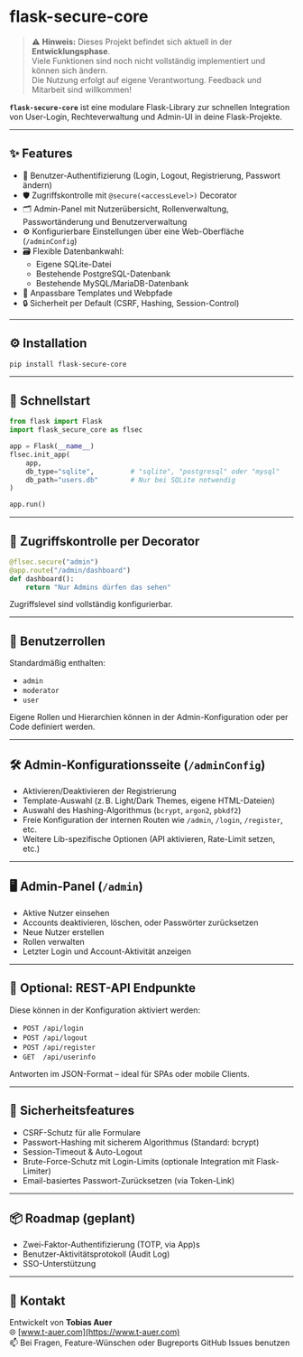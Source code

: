 # flask-secure-core

> ⚠️ **Hinweis:** Dieses Projekt befindet sich aktuell in der **Entwicklungsphase**.  
> Viele Funktionen sind noch nicht vollständig implementiert und können sich ändern.  
> Die Nutzung erfolgt auf eigene Verantwortung. Feedback und Mitarbeit sind willkommen!

**`flask-secure-core`** ist eine modulare Flask-Library zur schnellen Integration von User-Login, Rechteverwaltung und Admin-UI in deine Flask-Projekte.

---

## ✨ Features

- 🔐 Benutzer-Authentifizierung (Login, Logout, Registrierung, Passwort ändern)
- 🛡️ Zugriffskontrolle mit `@secure(<accessLevel>)` Decorator
- 🗂️ Admin-Panel mit Nutzerübersicht, Rollenverwaltung, Passwortänderung und Benutzerverwaltung
- ⚙️ Konfigurierbare Einstellungen über eine Web-Oberfläche (`/adminConfig`)
- 🗃️ Flexible Datenbankwahl:
  - Eigene SQLite-Datei
  - Bestehende PostgreSQL-Datenbank
  - Bestehende MySQL/MariaDB-Datenbank
- 🎨 Anpassbare Templates und Webpfade
- 🔒 Sicherheit per Default (CSRF, Hashing, Session-Control)

---

## ⚙️ Installation

```bash
pip install flask-secure-core
```

---

## 🚀 Schnellstart

```python
from flask import Flask
import flask_secure_core as flsec

app = Flask(__name__)
flsec.init_app(
    app,
    db_type="sqlite",         # "sqlite", "postgresql" oder "mysql"
    db_path="users.db"        # Nur bei SQLite notwendig
)

app.run()
```

---

## 🔧 Zugriffskontrolle per Decorator

```python
@flsec.secure("admin")
@app.route("/admin/dashboard")
def dashboard():
    return "Nur Admins dürfen das sehen"
```

Zugriffslevel sind vollständig konfigurierbar.

---

## 🔐 Benutzerrollen

Standardmäßig enthalten:

- `admin`
- `moderator`
- `user`

Eigene Rollen und Hierarchien können in der Admin-Konfiguration oder per Code definiert werden.

---

## 🛠️ Admin-Konfigurationsseite (`/adminConfig`)

- Aktivieren/Deaktivieren der Registrierung
- Template-Auswahl (z. B. Light/Dark Themes, eigene HTML-Dateien)
- Auswahl des Hashing-Algorithmus (`bcrypt`, `argon2`, `pbkdf2`)
- Freie Konfiguration der internen Routen wie `/admin`, `/login`, `/register`, etc.
- Weitere Lib-spezifische Optionen (API aktivieren, Rate-Limit setzen, etc.)

---

## 🖥️ Admin-Panel (`/admin`)

- Aktive Nutzer einsehen
- Accounts deaktivieren, löschen, oder Passwörter zurücksetzen
- Neue Nutzer erstellen
- Rollen verwalten
- Letzter Login und Account-Aktivität anzeigen

---

## 🧩 Optional: REST-API Endpunkte

Diese können in der Konfiguration aktiviert werden:

- `POST /api/login`
- `POST /api/logout`
- `POST /api/register`
- `GET  /api/userinfo`

Antworten im JSON-Format – ideal für SPAs oder mobile Clients.

---


## 🔐 Sicherheitsfeatures

- CSRF-Schutz für alle Formulare
- Passwort-Hashing mit sicherem Algorithmus (Standard: bcrypt)
- Session-Timeout & Auto-Logout
- Brute-Force-Schutz mit Login-Limits (optionale Integration mit Flask-Limiter)
- Email-basiertes Passwort-Zurücksetzen (via Token-Link)

---

## 📦 Roadmap (geplant)

- Zwei-Faktor-Authentifizierung (TOTP, via App)s
- Benutzer-Aktivitätsprotokoll (Audit Log)
- SSO-Unterstützung

---


## 💬 Kontakt

Entwickelt von **Tobias Auer**  
🌐 [www.t-auer.com](https://www.t-auer.com)  
📫 Bei Fragen, Feature-Wünschen oder Bugreports GitHub Issues benutzen

